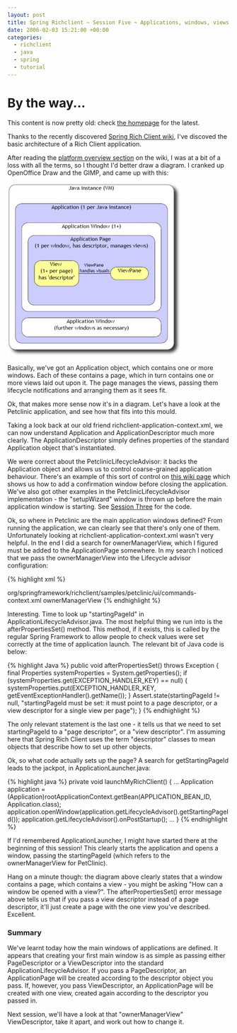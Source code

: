 ```yaml
---
layout: post
title: Spring Richclient ~ Session Five ~ Applications, windows, views
date: 2006-02-03 15:21:00 +00:00
categories:
  - richclient 
  - java 
  - spring
  - tutorial
---
```

<div class='notice'><h1>By the way...</h1><p>This content is now pretty old: check <a href='/'>the homepage</a> for the latest.</p></div>
          
<p>Thanks to the recently discovered <a href="http://opensource2.atlassian.com/confluence/spring/display/RCP/Home">Spring Rich Client wiki</a>, I've discoved the basic architecture of a Rich Client application. </p>
<p>After reading the <a href="http://opensource2.atlassian.com/confluence/spring/display/RCP/Introduction#Introduction-PlatformOverview">platform overview section</a> on the wiki, I was at a bit of a loss with all the terms, so I thought I'd better draw a diagram. I cranked up OpenOffice Draw and the GIMP, and came up with this:</p>
<p><img src="/files/rcp-layout.jpg"></p>
<p>Basically, we've got an Application object, which contains one or more windows. Each of these contains a page, which in turn contains one or more views laid out upon it. The page manages the views, passing them lifecycle notifications and arranging them as it sees fit.</p>
<p>Ok, that makes more sense now it's in a diagram. Let's have a look at the Petclinic application, and see how that fits into this mould.</p>
<p>Taking a look back at our old friend richclient-application-context.xml, we can now understand Application and ApplicationDescriptor much more clearly. The ApplicationDescriptor simply defines properties of the standard Application object that's instantiated.</p>
<p>We were correct about the PetclinicLifecycleAdvisor: it backs the Application object and allows us to control coarse-grained application behaviour. There's an example of this sort of control on <a href="http://opensource2.atlassian.com/confluence/spring/display/RCP/Core+Concepts">this wiki page</a> which shows us how to add a confirmation window before closing the application. We've also got other examples in the PetclinicLifecycleAdvisor implementation - the "setupWizard" window is thrown up before the main application window is starting. See <a href="/node/10">Session Three</a> for the code.</p>
<p>Ok, so where in Petclinic are the main application windows defined? From running the application, we can clearly see that there's only one of them. Unfortunately looking at richclient-application-context.xml wasn't very helpful. In the end I did a search for ownerManagerView, which I figured must be added to the ApplicationPage somewhere. In my search I noticed that we pass the ownerManagerView into the Lifecycle advisor configuration:</p>
<p>{% highlight xml %}
	<bean id="petclinicLifecycleAdvisor"
		class="org.springframework.richclient.samples.petclinic.PetClinicLifecycleAdvisor"></p>
<property name="windowCommandBarDefinitions">
			<value>org/springframework/richclient/samples/petclinic/ui/commands-context.xml</value>
		</property>
<property name="startingPageId">
			<value>ownerManagerView</value>
		</property>
	</bean>
{% endhighlight %}</p>
<p>Interesting. Time to look up "startingPageId" in ApplicationLifecycleAdvisor.java. The most helpful thing we run into is the afterPropertiesSet() method. This method, if it exists, this is called by the regular Spring Framework to allow people to check values were set correctly at the time of application launch. The relevant bit of Java code is below:</p>
<p>{% highlight Java %}
public void afterPropertiesSet() throws Exception {
  final Properties systemProperties = System.getProperties();
  if (systemProperties.get(EXCEPTION_HANDLER_KEY) == null) {
    systemProperties.put(EXCEPTION_HANDLER_KEY, getEventExceptionHandler().getName());
  }
  Assert.state(startingPageId != null,
    "startingPageId must be set: it must point to a page descriptor, or a view descriptor for a single view per page");
  }
{% endhighlight %}</p>
<p>The only relevant statement is the last one - it tells us that we need to set startingPageId to a "page descriptor", or a "view descriptor". I'm assuming here that Spring Rich Client uses the term "descriptor" classes to mean objects that describe how to set up other objects.</p>
<p>Ok, so what code actually sets up the page? A search for getStartingPageId leads to the jackpot, in ApplicationLauncher.java:</p>
<p>{% highlight java %}
private void launchMyRichClient() {
  ...
  Application application = (Application)rootApplicationContext.getBean(APPLICATION_BEAN_ID, Application.class);
  application.openWindow(application.getLifecycleAdvisor().getStartingPageId());
  application.getLifecycleAdvisor().onPostStartup();
  ...
}
{% endhighlight %}</p>
<p>If I'd remembered ApplicationLauncher, I might have started there at the beginning of this session! This clearly starts the application and opens a window, passing the startingPageId (which refers to the ownerManagerView for PetClinic).</p>
<p>Hang on a minute though: the diagram above clearly states that a window contains a page, which contains a view - you might be asking "How can a window be opened with a view?". The afterPropertiesSet() error message above tells us that if you pass a view descriptor instead of a page descriptor, it'll just create a page with the one view you've described. Excellent.</p>
<h3>Summary</h3>
<p>We've learnt today how the main windows of applications are defined. It appears that creating your first main window is as simple as passing either PageDescriptor or a ViewDescriptor into the standard ApplicationLifecycleAdvisor. If you pass a PageDescriptor, an ApplicationPage will be created according to the descriptor object you pass. If, however, you pass ViewDescriptor, an ApplicationPage will be created with one view, created again according to the descriptor you passed in.</p>
<p>Next session, we'll have a look at that "ownerManagerView" ViewDescriptor, take it apart, and work out how to change it.</p>
